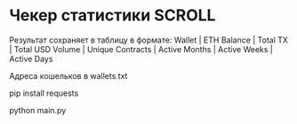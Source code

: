 # Чекер статистики SCROLL

Результат сохраняет в таблицу в формате:
Wallet | ETH Balance | Total TX | Total USD Volume | Unique Contracts | Active Months | Active Weeks | Active Days

Адреса кошельков в wallets.txt

pip install requests

python main.py

